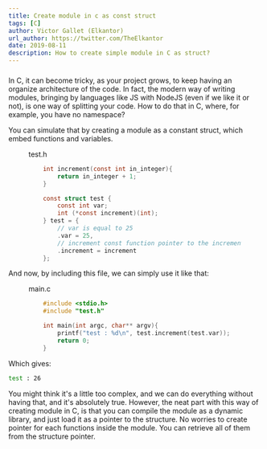 ```yaml
---
title: Create module in c as const struct
tags: [C]
author: Victor Gallet (Elkantor)
url_author: https://twitter.com/TheElkantor
date: 2019-08-11
description: How to create simple module in C as struct?
---
```


###


In C, it can become tricky, as your project grows, to keep having an organize architecture of the code.
In fact, the modern way of writing modules, bringing by languages like JS with NodeJS (even if we like it or not), is one way of splitting your code.
How to do that in C, where, for example, you have no namespace?

You can simulate that by creating a module as a constant struct, which embed functions and variables.


<figure>
<figcaption class='-title'>test.h</figcaption>

```c
	int increment(const int in_integer){
        return in_integer + 1;
    }

    const struct test {
        const int var;
        int (*const increment)(int);
    } test = {
        // var is equal to 25
        .var = 25,
        // increment const function pointer to the increment function
        .increment = increment   
    };

```

</figure>


And now, by including this file, we can simply use it like that:

<figure>
<figcaption class='-title'>main.c</figcaption>

```c
	#include <stdio.h>
    #include "test.h"

	int main(int argc, char** argv){
        printf("test : %d\n", test.increment(test.var));
		return 0;
	}
```

</figure>

Which gives:

```sh
test : 26
```

You might think it's a little too complex, and we can do everything without having that, and it's absolutely true. However, the neat part with this way of creating module in C, is that you can compile the module as a dynamic library, and just load it as a pointer to the structure. No worries to create pointer for each functions inside the module. You can retrieve all of them from the structure pointer.
